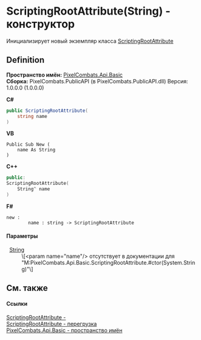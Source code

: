 # ScriptingRootAttribute(String) - конструктор


Инициализирует новый экземпляр класса <a href="f8e6a0d0-3de4-9870-b92c-d9d3a66f1c58">ScriptingRootAttribute</a>



## Definition
**Пространство имён:** <a href="ecd6f0f4-1f0e-84e2-1224-e842f2113db7">PixelCombats.Api.Basic</a>  
**Сборка:** PixelCombats.PublicAPI (в PixelCombats.PublicAPI.dll) Версия: 1.0.0.0 (1.0.0.0)

**C#**
``` C#
public ScriptingRootAttribute(
	string name
)
```
**VB**
``` VB
Public Sub New ( 
	name As String
)
```
**C++**
``` C++
public:
ScriptingRootAttribute(
	String^ name
)
```
**F#**
``` F#
new : 
        name : string -> ScriptingRootAttribute
```



#### Параметры
<dl><dt>  <a href="https://learn.microsoft.com/dotnet/api/system.string" target="_blank" rel="noopener noreferrer">String</a></dt><dd>\[&lt;param name="name"/&gt; отсутствует в документации для "M:PixelCombats.Api.Basic.ScriptingRootAttribute.#ctor(System.String)"\]</dd></dl>

## См. также


#### Ссылки
<a href="f8e6a0d0-3de4-9870-b92c-d9d3a66f1c58">ScriptingRootAttribute - </a>  
<a href="5d828dd8-a6f9-6ad2-798d-59bba950bf5d">ScriptingRootAttribute - перегрузка</a>  
<a href="ecd6f0f4-1f0e-84e2-1224-e842f2113db7">PixelCombats.Api.Basic - пространство имён</a>  
